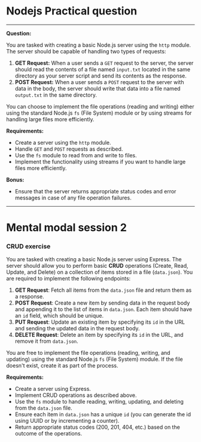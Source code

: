 # Nodejs Practical question

---

**Question:**

You are tasked with creating a basic Node.js server using the `http` module. The server should be capable of handling two types of requests:

1. **GET Request:** When a user sends a `GET` request to the server, the server should read the contents of a file named `input.txt` located in the same directory as your server script and send its contents as the response.
2. **POST Request:** When a user sends a `POST` request to the server with data in the body, the server should write that data into a file named `output.txt` in the same directory.

You can choose to implement the file operations (reading and writing) either using the standard Node.js `fs` (File System) module or by using streams for handling large files more efficiently.

**Requirements:**

- Create a server using the `http` module.
- Handle `GET` and `POST` requests as described.
- Use the `fs` module to read from and write to files.
- Implement the functionality using streams if you want to handle large files more efficiently.

**Bonus:**

- Ensure that the server returns appropriate status codes and error messages in case of any file operation failures.

---

# Mental modal session 2

### CRUD exercise

You are tasked with creating a basic Node.js server using Express. The server should allow you to perform basic **CRUD** operations (Create, Read, Update, and Delete) on a collection of items stored in a file (`data.json`). You are required to implement the following endpoints:

1. **GET Request**: Fetch all items from the `data.json` file and return them as a response.
2. **POST Request**: Create a new item by sending data in the request body and appending it to the list of items in `data.json`. Each item should have an `id` field, which should be unique.
3. **PUT Request**: Update an existing item by specifying its `id` in the URL and sending the updated data in the request body.
4. **DELETE Request**: Delete an item by specifying its `id` in the URL, and remove it from `data.json`.

You are free to implement the file operations (reading, writing, and updating) using the standard Node.js `fs` (File System) module. If the file doesn't exist, create it as part of the process.

**Requirements:**

- Create a server using Express.
- Implement CRUD operations as described above.
- Use the `fs` module to handle reading, writing, updating, and deleting from the `data.json` file.
- Ensure each item in `data.json` has a unique `id` (you can generate the id using UUID or by incrementing a counter).
- Return appropriate status codes (200, 201, 404, etc.) based on the outcome of the operations.